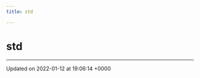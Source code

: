 ```yaml
---
title: std

---
```


# std








-------------------------------

Updated on 2022-01-12 at 19:06:14 +0000